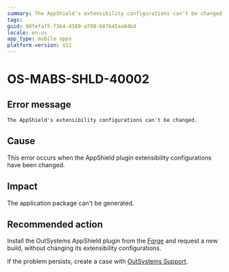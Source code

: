 ```yaml
---
summary: The AppShield's extensibility configurations can't be changed.
tags:
guid: 98fefaf5-f364-4389-a798-b87645aa84bd
locale: en-us
app_type: mobile apps
platform-version: o11
---
```


# OS-MABS-SHLD-40002

## Error message

`The AppShield's extensibility configurations can't be changed.`

## Cause

This error occurs when the AppShield plugin extensibility configurations have been changed.

## Impact

The application package can't be generated.

## Recommended action

Install the OutSystems AppShield plugin from the [Forge](https://www.outsystems.com/forge/component-overview/9379/outsystems-appshield) and request a new build, without changing its extensibility configurations.

If the problem persists, create a case with [OutSystems Support](https://www.outsystems.com/support/portal/open-support-case?ErrorCode=OS-MABS-SHLD-40002).
